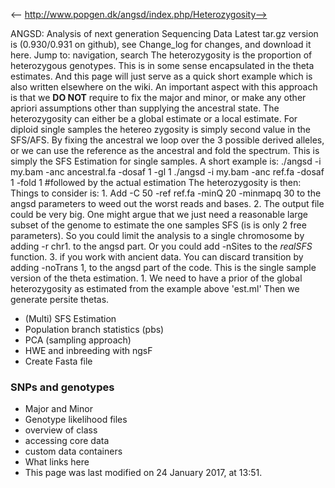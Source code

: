 <-- http://www.popgen.dk/angsd/index.php/Heterozygosity-->

ANGSD: Analysis of next generation Sequencing Data
Latest tar.gz version is (0.930/0.931 on github), see Change_log for changes, and download it  here.
Jump to: navigation, search
The heterozygosity is the proportion of heterozygous genotypes. This is in some sense encapsulated in the theta estimates. And this page will just serve as a quick short example which is also written elsewhere on the wiki.
An important aspect with this approach is that we **DO NOT** require to fix the major and minor, or make any other apriori assumptions other than supplying the ancestral state.
The heterozygosity can either be a global estimate or a local estimate.
For diploid single samples the hetereo zygosity is simply second value in the SFS/AFS. By fixing the ancestral we loop over the 3 possible derived alleles, or we can use the reference as the ancestral and fold the spectrum.
This is simply the SFS Estimation for single samples. A short example is:
./angsd -i my.bam -anc ancestral.fa -dosaf 1 -gl 1
./angsd -i my.bam -anc ref.fa -dosaf 1 -fold 1
#followed by the actual estimation
The heterozygosity is then:
Things to consider is:
1\. Add -C 50 -ref ref.fa -minQ 20 -minmapq 30 to the angsd parameters to weed out the worst reads and bases.
2\. The output file could be very big. One might argue that we just need a reasonable large subset of the genome to estimate the one samples SFS (is is only 2 free parameters). So you could limit the analysis to a single chromosome by adding -r chr1. to the angsd part. Or you could add -nSites to the _realSFS_ function.
3\. if you work with ancient data. You can discard transition by adding -noTrans 1, to the angsd part of the code.
This is the single sample version of the theta estimation.
1\. We need to have a prior of the global heterozygosity as estimated from the example above 'est.ml' Then we generate persite thetas.
* (Multi) SFS Estimation
* Population branch statistics (pbs)
* PCA (sampling approach)
* HWE and inbreeding with ngsF
* Create Fasta file
### SNPs and genotypes
* Major and Minor
* Genotype likelihood files
* overview of class
* accessing core data
* custom data containers
* What links here
* This page was last modified on 24 January 2017, at 13:51.
